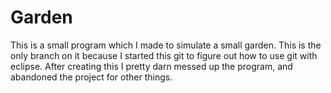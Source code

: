 # Garden

This is a small program which I made to simulate a small garden. This is the only branch on it because I started this git to figure out how to use git with eclipse. After creating this I pretty darn messed up the program, and abandoned the project for other things.
